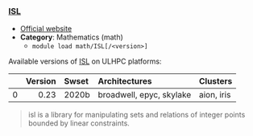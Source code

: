 ### [ISL](http://isl.gforge.inria.fr/)

* [Official website](http://isl.gforge.inria.fr/)
* __Category__: Mathematics (math)
    -  `module load math/ISL[/<version>]`

Available versions of [ISL](http://isl.gforge.inria.fr/) on ULHPC platforms:

|    |   Version | Swset   | Architectures            | Clusters   |
|---:|----------:|:--------|:-------------------------|:-----------|
|  0 |      0.23 | 2020b   | broadwell, epyc, skylake | aion, iris |

> isl is a library for manipulating sets and relations of integer points bounded by linear constraints.
